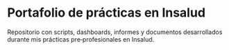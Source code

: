 # Portafolio de prácticas en Insalud

Repositorio con scripts, dashboards, informes y documentos desarrollados durante mis prácticas pre‑profesionales en Insalud.